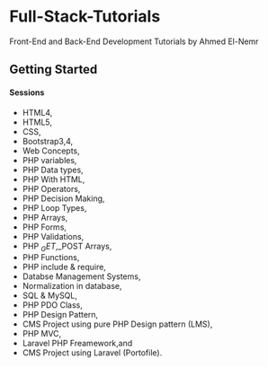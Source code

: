 # Full-Stack-Tutorials

Front-End and Back-End Development Tutorials by Ahmed El-Nemr

## Getting Started

#### Sessions
- HTML4,
- HTML5,
- CSS,
- Bootstrap3,4,
- Web Concepts,
- PHP variables,
- PHP Data types,
- PHP With HTML, 
- PHP Operators,
- PHP Decision Making,
- PHP Loop Types,
- PHP Arrays,
- PHP Forms,
- PHP Validations, 
- PHP $_GET,$_POST Arrays,
- PHP Functions,
- PHP include & require,
- Databse Management Systems,
- Normalization in database,
- SQL & MySQL,
- PHP PDO Class,
- PHP Design Pattern,
- CMS Project using pure PHP Design pattern (LMS),
- PHP MVC,
- Laravel PHP Freamework,and
- CMS Project using Laravel (Portofile).


